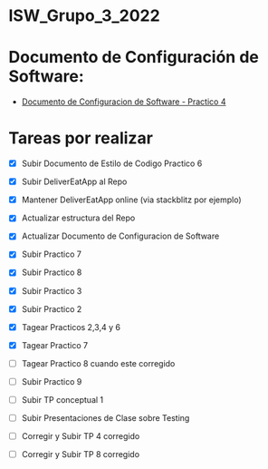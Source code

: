 # ISW_Grupo_3_2022

# Documento de Configuración de Software: 
- [Documento de Configuracion de Software - Practico 4](https://github.com/FacuPazF/ISW_Grupo_3_2022/blob/main/Trabajos_practicos/Practico_4-Herramientas_de_SCM/ISW_4K4_2022_Grupo_3_Practico_4_GestionDeItemsDeConfiguracion.pdf)

# Tareas por realizar 
- [x] Subir Documento de Estilo de Codigo Practico 6
- [x] Subir DeliverEatApp al Repo
- [x] Mantener DeliverEatApp online (via stackblitz por ejemplo)
- [x] Actualizar estructura del Repo
- [x] Actualizar Documento de Configuracion de Software
- [x] Subir Practico 7
- [x] Subir Practico 8
- [x] Subir Practico 3
- [x] Subir Practico 2
- [x] Tagear Practicos 2,3,4 y 6
- [x] Tagear Practico 7
- [ ] Tagear Practico 8 cuando este corregido
- [ ] Subir Practico 9
- [ ] Subir TP conceptual 1
- [ ] Subir Presentaciones de Clase sobre Testing
- [ ] Corregir y Subir TP 4 corregido
- [ ] Corregir y Subir TP 8 corregido

